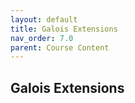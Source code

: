 ```yaml
---
layout: default
title: Galois Extensions
nav_order: 7.0
parent: Course Content
---
```


## Galois Extensions